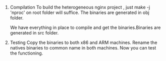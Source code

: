 1) Compilation
    To build the heterogeneous nginx project , just make -j 'nproc' on root folder will suffice.
    The binaries are generated in obj folder.
    
    We have everything in place to compile and get the binaries.Binaries are generated in src folder. 

2) Testing Copy the binaries to both x86 and ARM machines. Rename the natives binaries to common name in both machines. Now you can test the functioning.

